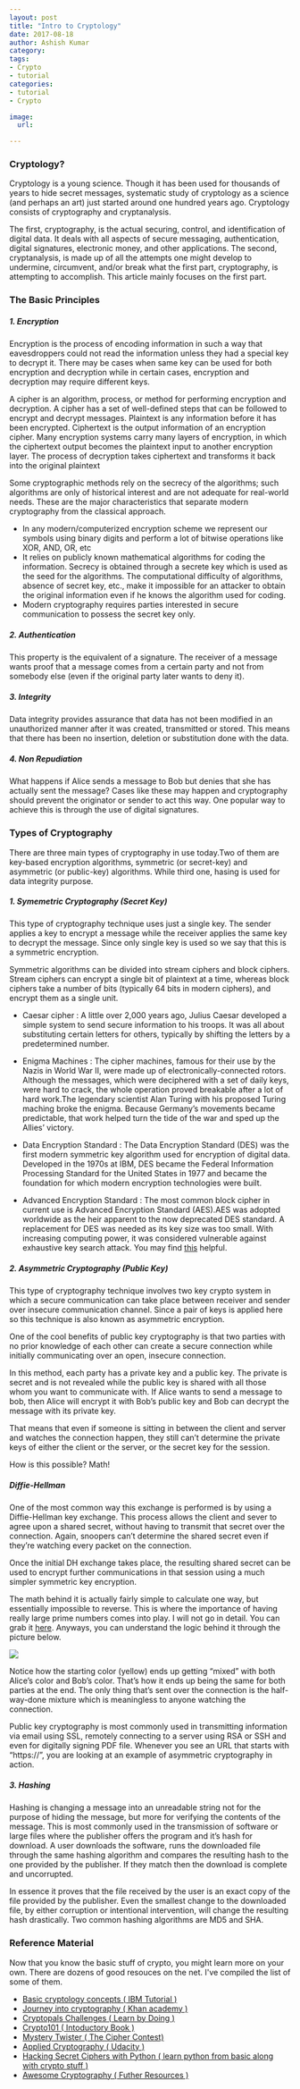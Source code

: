 ```yaml
---
layout: post
title: "Intro to Cryptology"
date: 2017-08-18
author: Ashish Kumar
category: 
tags: 
- Crypto
- tutorial
categories:
- tutorial
- Crypto

image:
  url:

---
```


### Cryptology?
Cryptology is a young science. Though it has been used for thousands of years to hide secret messages, systematic study of cryptology as a science (and perhaps an art) just started around one hundred years ago. Cryptology consists of cryptography and cryptanalysis. 

The first, cryptography, is the actual securing, control, and identification of digital data. It deals with all aspects of secure messaging, authentication, digital signatures, electronic money, and other applications. The second, cryptanalysis, is made up of all the attempts one might develop to undermine, circumvent, and/or break what the first part, cryptography, is attempting to accomplish. This article mainly focuses on the first part.





### The Basic Principles

##### 1. Encryption
Encryption is the process of encoding information in such a way that eavesdroppers could not read the information unless they had a special key to decrypt it. There may be cases when same key can be used for both encryption and decryption while in certain cases, encryption and decryption may require different keys. 

A cipher is an algorithm, process, or method for performing encryption and decryption.  A cipher has a set of well-defined steps that can be followed to encrypt and decrypt messages. Plaintext is any information before it has been encrypted.  Ciphertext is the output information of an encryption cipher.  Many encryption systems carry many layers of encryption, in which the ciphertext output becomes the plaintext input to another encryption layer.  The process of decryption takes ciphertext and transforms it back into the original plaintext

Some cryptographic methods rely on the secrecy of the algorithms; such algorithms are only of historical interest and are not adequate for real-world needs. These are the major characteristics that separate modern cryptography from the classical approach.

   *  In any modern/computerized encryption scheme we represent our symbols using binary digits and perform a lot of bitwise operations like XOR, AND, OR, etc
   *  It relies on publicly known mathematical algorithms for coding the information. Secrecy is obtained through a secrete key which is used as the seed for the algorithms. The computational difficulty of algorithms, absence of secret key, etc., make it impossible for an attacker to obtain the original information even if he knows the algorithm used for coding.
   * Modern cryptography requires parties interested in secure communication to possess the secret key only.



##### 2. Authentication

 This  property  is  the  equivalent  of  a  signature.  The  receiver  of  a  message  wants proof that a message comes from a certain party and not from somebody else (even if the original party later wants to deny it).
 
##### 3. Integrity

Data integrity provides assurance that data has not been modified in an unauthorized manner after it was created, transmitted or stored. This means that there has been no insertion, deletion or substitution done with the data.

##### 4. Non Repudiation

What happens if Alice sends a message to Bob but denies that she has actually sent the message? Cases like these may happen and cryptography should prevent the originator or sender to act this way. One popular way to achieve this is through the use of digital signatures.
### Types of Cryptography
There are three main types of cryptography in use today.Two of them are key-based encryption algorithms, symmetric (or secret-key) and asymmetric (or public-key) algorithms. While third one, hasing is used for data integrity purpose. 

##### 1. Symemetric Cryptography (Secret Key)
This type of cryptography technique uses just a single key. The sender applies a key to encrypt a message while the receiver applies the same key to decrypt the message. Since only single key is used so we say that this is a symmetric encryption.

Symmetric algorithms can be divided into stream ciphers and block ciphers. Stream ciphers can encrypt a single bit of plaintext at a time, whereas block ciphers take a number of bits (typically 64 bits in modern ciphers), and encrypt them as a single unit.

* Caesar cipher : A little over 2,000 years ago, Julius Caesar developed a simple system to send secure information to his troops. It was all about substituting certain letters for others, typically by shifting the letters by a predetermined number.

 * Enigma Machines :  The cipher machines, famous for their use by the Nazis in World War II, were made up of electronically-connected rotors. Although the messages, which were deciphered with a set of daily keys, were hard to crack, the whole operation proved breakable after a lot of hard work.The legendary scientist Alan Turing with his proposed Turing maching broke the enigma. Because Germany’s movements became predictable, that work helped turn the tide of the war and sped up the Allies’ victory.
 * Data Encryption Standard : The Data Encryption Standard (DES) was the first modern symmetric key algorithm used for encryption of digital data. Developed in the 1970s at IBM, DES became the Federal Information Processing Standard for the United States in 1977 and became the foundation for which modern encryption technologies were built.
 * Advanced Encryption Standard : The most common block cipher in current use is Advanced Encryption Standard (AES).AES was adopted worldwide as the heir apparent to the now deprecated DES standard. A replacement for DES was needed as its key size was too small. With increasing computing power, it was considered vulnerable against exhaustive key search attack. You may find [this](https://www.youtube.com/watch?v=liKXtikP9F0) helpful.


##### 2. Asymmetric Cryptography (Public Key)

This type of cryptography technique involves two key crypto system in which a secure communication can take place between receiver and sender over insecure communication channel. Since a pair of keys is applied here so this technique is also known as asymmetric encryption.

One of the cool benefits of public key cryptography is that two parties with no prior knowledge of each other can create a secure connection while initially communicating over an open, insecure connection.

In this method, each party has a private key and a public key. The private is secret and is not revealed while the public key is shared with all those whom you want to communicate with. If Alice wants to send a message to bob, then Alice will encrypt it with Bob’s public key and Bob can decrypt the message with its private key.

That means that even if someone is sitting in between the client and server and watches the connection happen, they still can’t determine the private keys of either the client or the server, or the secret key for the session.

How is this possible? Math!

##### Diffie-Hellman
One of the most common way this exchange is performed is by using a Diffie-Hellman key exchange. This process allows the client and sever to agree upon a shared secret, without having to transmit that secret over the connection. Again, snoopers can’t determine the shared secret even if they’re watching every packet on the connection.

Once the initial DH exchange takes place, the resulting shared secret can be used to encrypt further communications in that session using a much simpler symmetric key encryption.

The math behind it is actually fairly simple to calculate one way, but essentially impossible to reverse. This is where the importance of having really large prime numbers comes into play. I will not go in detail. You can grab it [here](). Anyways, you can understand the logic behind it through the picture below.

![](https://upload.wikimedia.org/wikipedia/commons/thumb/4/46/Diffie-Hellman_Key_Exchange.svg/427px-Diffie-Hellman_Key_Exchange.svg.png) 

Notice how the starting color (yellow) ends up getting “mixed” with both Alice’s color and Bob’s color. That’s how it ends up being the same for both parties at the end. The only thing that’s sent over the connection is the half-way-done mixture which is meaningless to anyone watching the connection.

Public key cryptography is most commonly used in transmitting information via email using SSL, remotely connecting to a server using RSA or SSH and even for digitally signing PDF file. Whenever you see an URL that starts with “https://”, you are looking at an example of asymmetric cryptography in action.


##### 3. Hashing
Hashing is changing a message into an unreadable string not for the purpose of hiding the message, but more for verifying the contents of the message. This is most commonly used in the transmission of software or large files where the publisher offers the program and it’s hash for download. A user downloads the software, runs the downloaded file through the same hashing algorithm and compares the resulting hash to the one provided by the publisher. If they match then the download is complete and uncorrupted.

In essence it proves that the file received by the user is an exact copy of the file provided by the publisher. Even the smallest change to the downloaded file, by either corruption or intentional intervention, will change the resulting hash drastically. Two common hashing algorithms are MD5 and SHA.



### Reference Material

Now that you know the basic stuff of crypto, you might learn more on your own. There are dozens of good resouces on the net. I've compiled the list of some of them.

* [Basic cryptology concepts ( IBM Tutorial )](https://www.ibm.com/developerworks/tivoli/tutorials/s-crypto/s-crypto.html)
* [Journey into cryptography ( Khan academy )](https://tutorial.djangogirls.org/en/python_introduction/)
* [Cryptopals Challenges ( Learn by Doing )](https://www.crypto101.io/)
* [Crypto101 ( Intoductory Book )](https://www.crypto101.io/)
* [Mystery Twister ( The Cipher Contest)](https://www.crypto101.io/)
* [Applied Cryptography ( Udacity )](https://in.udacity.com/course/applied-cryptography--cs387)
* [Hacking Secret Ciphers with Python ( learn python from basic along with crypto stuff )](inventwithpython.com/hacking/index.html)
* [ Awesome Cryptography ( Futher Resources ) ](https://github.com/sobolevn/awesome-cryptography)







 







 

